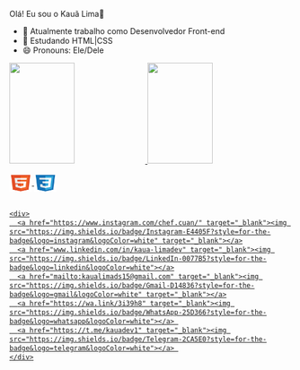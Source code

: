 Olá! Eu sou o Kauã Lima👋

- 🔭 Atualmente trabalho como Desenvolvedor Front-end 
- 🌱 Estudando HTML|CSS
- 😄 Pronouns: Ele/Dele

<div>
  <a href="https://www.linkedin.com/in/kaua-limadev">
  <img height="180em" img width="48%" src="https://github-readme-stats.vercel.app/api?username=kauadev1&show_icons=true&theme=dracula&include_all_commits=true&counts_private=true"/>
  <img height="180em" img width="48%" src="https://github-readme-stats.vercel.app/api/top-langs/?username=kauadev1&layout=compact&langs_count=16&theme=dracula">
</div>
  
<div style="display: inline_block"><br>
  <img align="center" alt="kaua-HTML" height="30" width="40" src="https://raw.githubusercontent.com/devicons/devicon/master/icons/html5/html5-original.svg">
  <img align="center" alt="kaua-HTML" height="30" width="40" src="https://raw.githubusercontent.com/devicons/devicon/master/icons/css3/css3-original.svg">
 </div><br>
    
    <div>
      <a href="https://www.instagram.com/chef.cuan/" target="_blank"><img src="https://img.shields.io/badge/Instagram-E4405F?style=for-the-badge&logo=instagram&logoColor=white" target="_blank"></a>
      <a href="www.linkedin.com/in/kaua-limadev" target="_blank"><img src="https://img.shields.io/badge/LinkedIn-0077B5?style=for-the-badge&logo=linkedin&logoColor=white"></a>
      <a href="mailto:kaualimads15@gmail.com" target="_blank"><img src="https://img.shields.io/badge/Gmail-D14836?style=for-the-badge&logo=gmail&logoColor=white" target="_blank"></a>
      <a href="https://wa.link/3i39h8" target="_blank"><img src="https://img.shields.io/badge/WhatsApp-25D366?style=for-the-badge&logo=whatsapp&logoColor=white"></a> 
      <a href="https://t.me/kauadev1" target="_blank"><img src="https://img.shields.io/badge/Telegram-2CA5E0?style=for-the-badge&logo=telegram&logoColor=white"></a> 
    </div>

  
